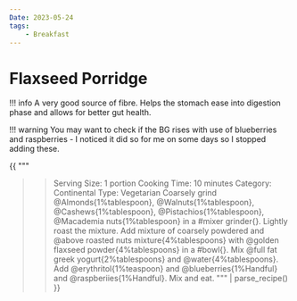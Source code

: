 ```yaml
---
Date: 2023-05-24
tags:
    - Breakfast
---
```

# Flaxseed Porridge

!!! info 
    A very good source of fibre. Helps the stomach ease into digestion phase and allows for better gut health.

!!! warning
    You may want to check if the BG rises with use of blueberries and raspberries - I noticed it did so for me on some days so I stopped adding these.

{{ """
>> Serving Size: 1 portion
>> Cooking Time: 10 minutes
>> Category: Continental
>> Type: Vegetarian
Coarsely grind @Almonds{1%tablespoon}, @Walnuts{1%tablespoon}, @Cashews{1%tablespoon}, @Pistachios{1%tablespoon}, @Macademia nuts{1%tablespoon} in a #mixer grinder{}.
Lightly roast the mixture.
Add mixture of coarsely powdered and @above roasted nuts mixture{4%tablespoons} with @golden flaxseed powder{4%tablespoons} in a #bowl{}.
Mix @full fat greek yogurt{2%tablespoons} and @water{4%tablespoons}. 
Add @erythritol{1%teaspoon} and @blueberries{1%Handful} and @raspberiies{1%Handful}. 
Mix and eat.
""" 
| parse_recipe() }}
